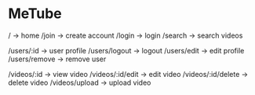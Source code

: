 # MeTube

/ -> home
/join -> create account
/login -> login
/search -> search videos

/users/:id -> user profile
/users/logout -> logout
/users/edit -> edit profile
/users/remove -> remove user

/videos/:id -> view video
/videos/:id/edit -> edit video
/videos/:id/delete -> delete video
/videos/upload -> upload video
